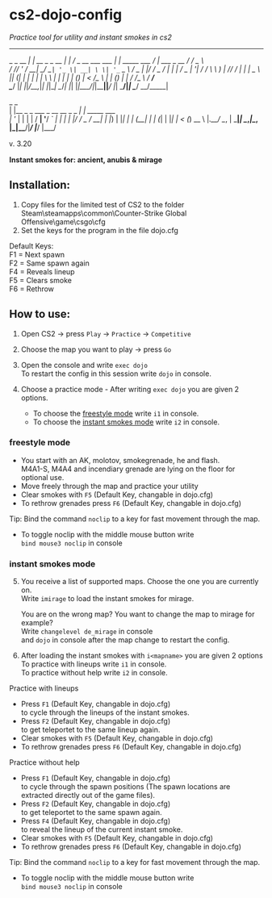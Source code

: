 # cs2-dojo-config
*Practice tool for utility and instant smokes in cs2*

  _____           _              _     __                 _                __                ___  __ ____   
  \_   \_ __  ___| |_ __ _ _ __ | |_  / _\_ __ ___   ___ | | _____  ___   / _| ___  _ __    / __\/ _\___ \  
   / /\/ '_ \/ __| __/ _` | '_ \| __| \ \| '_ ` _ \ / _ \| |/ / _ \/ __| | |_ / _ \| '__|  / /   \ \  __) | 
/\/ /_ | | | \__ \ || (_| | | | | |_  _\ \ | | | | | (_) |   <  __/\__ \ |  _| (_) | |    / /___ _\ \/ __/  
\____/ |_| |_|___/\__\__,_|_| |_|\__| \__/_| |_| |_|\___/|_|\_\___||___/ |_|  \___/|_|    \____/ \__/_____| 

 _                                  _              
| |__  _   _    ___ _ __ __ _ _   _| | _____  ___  
| '_ \| | | |  / __| '__/ _` | | | | |/ / _ \/ __| 
| |_) | |_| | | (__| | | (_| | |_| |   < (_) \__ \ 
|_.__/ \__, |  \___|_|  \__,_|\__, |_|\_\___/|___/ 
       |___/                  |___/                

ᴠ. 3.20

**Instant smokes for: ancient, anubis & mirage**

## Installation: 
1.    Copy files for the limited test of CS2 to the folder  
     Steam\steamapps\common\Counter-Strike Global Offensive\game\csgo\cfg    
2.   Set the keys for the program in the file dojo.cfg   

Default Keys:  
F1 = Next spawn  
F2 = Same spawn again  
F4 = Reveals lineup  
F5 = Clears smoke  
F6 = Rethrow  

## How to use:
1.   Open CS2 -> press `Play` -> `Practice` -> `Competitive` 

2.   Choose the map you want to play -> press `Go`

3.   Open the console and write `exec dojo`  
   To restart the config in this session write `dojo` in console.

4.   Choose a practice mode
    - After writing `exec dojo` you are given 2 options.  
      * To choose the [freestyle mode](https://github.com/craykos/cs2-dojo-config/edit/main/README.md#freestyle-mode) write `i1` in console.  
      * To choose the [instant smokes mode](https://github.com/craykos/cs2-dojo-config/edit/main/README.md#instant-smokes-mode) write `i2` in console.

### freestyle mode
 - You start with an AK, molotov, smokegrenade, he and flash.  
   M4A1-S, M4A4 and incendiary grenade are lying on the floor for optional use.
 - Move freely through the map and practice your utility
 - Clear smokes with `F5` (Default Key, changable in dojo.cfg)      
 - To rethrow grenades press `F6` (Default Key, changable in dojo.cfg)  

Tip: Bind the command `noclip` to a key for fast movement through the map.  
  - To toggle noclip with the middle mouse button write  
       `bind mouse3 noclip` in console

### instant smokes mode  
5. You receive a list of supported maps. Choose the one you are currently on.  
   Write `imirage` to load the instant smokes for mirage.

   You are on the wrong map? You want to change the map to mirage for example?   
   Write `changelevel de_mirage` in console  
   and `dojo` in console after the map change to restart the config. 
 
6. After loading the instant smokes with `i<mapname>` you are given 2 options  
   To practice with lineups write `i1` in console.  
   To practice without help write `i2` in console.

Practice with lineups
-  Press `F1` (Default Key, changable in dojo.cfg)  
   to cycle through the lineups of the instant smokes.
-  Press `F2` (Default Key, changable in dojo.cfg)  
   to get teleportet to the same lineup again.   
 - Clear smokes with `F5` (Default Key, changable in dojo.cfg)      
 - To rethrow grenades press `F6` (Default Key, changable in dojo.cfg)  

Practice without help
-  Press `F1` (Default Key, changable in dojo.cfg)  
   to cycle through the spawn positions (The spawn locations are extracted directly out of the game files).
-  Press `F2` (Default Key, changable in dojo.cfg)  
   to get teleportet to the same spawn again.  
 -  Press `F4` (Default Key, changable in dojo.cfg)  
   to reveal the lineup of the current instant smoke.    
 - Clear smokes with `F5` (Default Key, changable in dojo.cfg)      
 - To rethrow grenades press `F6` (Default Key, changable in dojo.cfg) 

Tip: Bind the command `noclip` to a key for fast movement through the map.  
  - To toggle noclip with the middle mouse button write  
       `bind mouse3 noclip` in console

